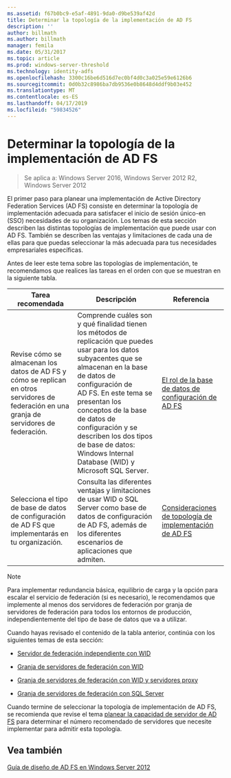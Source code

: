 ```yaml
---
ms.assetid: f67b0bc9-e5af-4891-9da0-d9be539af42d
title: Determinar la topología de la implementación de AD FS
description: ''
author: billmath
ms.author: billmath
manager: femila
ms.date: 05/31/2017
ms.topic: article
ms.prod: windows-server-threshold
ms.technology: identity-adfs
ms.openlocfilehash: 3300c16be6d516d7ec0bf4d0c3a025e59e6126b6
ms.sourcegitcommit: 0d0b32c8986ba7db9536e0b8648d4ddf9b03e452
ms.translationtype: MT
ms.contentlocale: es-ES
ms.lasthandoff: 04/17/2019
ms.locfileid: "59834526"
---
```

# <a name="determine-your-ad-fs-deployment-topology"></a>Determinar la topología de la implementación de AD FS

>Se aplica a: Windows Server 2016, Windows Server 2012 R2, Windows Server 2012

El primer paso para planear una implementación de Active Directory Federation Services \(AD FS\) consiste en determinar la topología de implementación adecuada para satisfacer el inicio de sesión único\-en \(SSO\) necesidades de su organización. Los temas de esta sección describen las distintas topologías de implementación que puede usar con AD FS. También se describen las ventajas y limitaciones de cada una de ellas para que puedas seleccionar la más adecuada para tus necesidades empresariales específicas.  
  
Antes de leer este tema sobre las topologías de implementación, te recomendamos que realices las tareas en el orden con que se muestran en la siguiente tabla.  
  
|Tarea recomendada|Descripción|Referencia|  
|--------------------|---------------|-------------|  
|Revise cómo se almacenan los datos de AD FS y cómo se replican en otros servidores de federación en una granja de servidores de federación.|Comprende cuáles son y qué finalidad tienen los métodos de replicación que puedes usar para los datos subyacentes que se almacenan en la base de datos de configuración de AD FS. En este tema se presentan los conceptos de la base de datos de configuración y se describen los dos tipos de base de datos: Windows Internal Database \(WID\) y Microsoft SQL Server.|[El rol de la base de datos de configuración de AD FS](../../ad-fs/technical-reference/The-Role-of-the-AD-FS-Configuration-Database.md)|  
|Selecciona el tipo de base de datos de configuración de AD FS que implementarás en tu organización.|Consulta las diferentes ventajas y limitaciones de usar WID o SQL Server como base de datos de configuración de AD FS, además de los diferentes escenarios de aplicaciones que admiten.|[Consideraciones de topología de implementación de AD FS](AD-FS-Deployment-Topology-Considerations.md)|  
  
> [!NOTE]  
> Para implementar redundancia básica, equilibrio de carga y la opción para escalar el servicio de federación \(si es necesario\), le recomendamos que implemente al menos dos servidores de federación por granja de servidores de federación para todos los entornos de producción, independientemente del tipo de base de datos que va a utilizar.  
  
Cuando hayas revisado el contenido de la tabla anterior, continúa con los siguientes temas de esta sección:  
  
-   [Servidor de federación independiente con WID](Stand-Alone-Federation-Server-Using-WID.md)  
  
-   [Granja de servidores de federación con WID](Federation-Server-Farm-Using-WID-2012.md)  
  
-   [Granja de servidores de federación con WID y servidores proxy](Federation-Server-Farm-Using-WID-and-Proxies-2012.md)  
  
-   [Granja de servidores de federación con SQL Server](Federation-Server-Farm-Using-SQL-Server-2012.md)  
  
Cuando termine de seleccionar la topología de implementación de AD FS, se recomienda que revise el tema [planear la capacidad de servidor de AD FS](Planning-for-AD-FS-Server-Capacity.md) para determinar el número recomendado de servidores que necesite implementar para admitir esta topología.  
  
## <a name="see-also"></a>Vea también
[Guía de diseño de AD FS en Windows Server 2012](AD-FS-Design-Guide-in-Windows-Server-2012.md)

